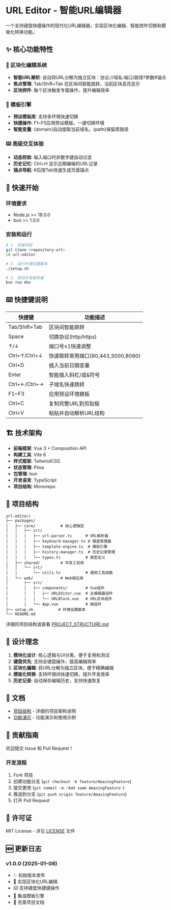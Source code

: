# URL Editor - 智能URL编辑器

一个支持键盘快捷操作的现代化URL编辑器，实现区块化编辑、智能控件切换和模板化转换功能。

## ✨ 核心功能特性

### 🎯 区块化编辑系统
- **智能URL解析**: 自动将URL分解为独立区块：协议://域名:端口/路径?参数#锚点
- **焦点管理**: Tab/Shift+Tab 在区块间智能跳转，当前区块高亮显示
- **区块控件**: 每个区块触发专属操作，提升编辑效率

### 🎨 模板引擎
- **预设模板库**: 支持多环境快速切换
- **快捷操作**: F1~F5应用预设模板，一键切换环境
- **智能变量**: {domain}自动提取当前域名，{path}保留原路径

### ⌨️ 高级交互体验
- **动态校验**: 输入端口时非数字键自动过滤
- **历史记忆**: Ctrl+H 显示近期编辑的URL记录
- **锚点导航**: #后按Tab快速生成页面锚点

## 🚀 快速开始

### 环境要求
- Node.js >= 18.0.0
- bun >= 1.0.0

### 安装和运行
```bash
# 1. 克隆项目
git clone <repository-url>
cd url-editor

# 2. 运行环境设置脚本
./setup.sh

# 3. 启动开发服务器
bun run dev
```

## ⌨️ 快捷键说明

| 快捷键 | 功能描述 |
|--------|----------|
| Tab/Shift+Tab | 区块间智能跳转 |
| Space | 切换协议(http/https) |
| ↑/↓ | 端口号±1快速调整 |
| Ctrl+↑/Ctrl+↓ | 快速跳转常用端口(80,443,3000,8080) |
| Ctrl+D | 插入当前日期变量 |
| Enter | 智能插入斜杠/或&符号 |
| Ctrl+←/Ctrl+→ | 子域名快速跳转 |
| F1~F3 | 应用预设环境模板 |
| Ctrl+C | 复制完整URL到剪贴板 |
| Ctrl+V | 粘贴并自动解析URL结构 |

## 🏗️ 技术架构

- **前端框架**: Vue 3 + Composition API
- **构建工具**: Vite 6
- **样式框架**: TailwindCSS
- **状态管理**: Pinia
- **包管理**: bun
- **开发语言**: TypeScript
- **项目结构**: Monorepo

## 📁 项目结构

```
url-editor/
├── packages/
│   ├── core/           # 核心逻辑层
│   │   ├── src/
│   │   │   ├── url-parser.ts      # URL解析器
│   │   │   ├── keyboard-manager.ts # 键盘管理器
│   │   │   ├── template-engine.ts  # 模板引擎
│   │   │   ├── history-manager.ts  # 历史记录管理
│   │   │   └── types.ts           # 类型定义
│   ├── shared/         # 共享工具库
│   │   └── src/
│   │       └── utils.ts           # 通用工具函数
│   └── web/            # Web端应用
│       ├── src/
│       │   ├── components/        # Vue组件
│       │   │   ├── URLEditor.vue  # 主编辑器组件
│       │   │   └── URLBlock.vue   # URL区块组件
│       │   └── App.vue            # 根组件
├── setup.sh           # 环境设置脚本
└── README.md
```

详细的项目结构请查看 [PROJECT_STRUCTURE.md](./PROJECT_STRUCTURE.md)

## 🎯 设计理念

1. **模块化设计**: 核心逻辑与UI分离，便于复用和测试
2. **键盘优先**: 支持全键盘操作，提高编辑效率
3. **区块化编辑**: 将URL分解为独立区块，便于精确编辑
4. **模板化转换**: 支持环境间快速切换，提升开发效率
5. **历史记录**: 自动保存编辑历史，支持快速恢复

## 📖 文档

- [项目结构](./PROJECT_STRUCTURE.md) - 详细的项目架构说明
- [功能演示](./DEMO.md) - 功能演示和使用示例

## 🤝 贡献指南

欢迎提交 Issue 和 Pull Request！

### 开发流程
1. Fork 项目
2. 创建功能分支 (`git checkout -b feature/AmazingFeature`)
3. 提交更改 (`git commit -m 'Add some AmazingFeature'`)
4. 推送到分支 (`git push origin feature/AmazingFeature`)
5. 打开 Pull Request

## 📄 许可证

MIT License - 详见 [LICENSE](LICENSE) 文件

## 🆕 更新日志

### v1.0.0 (2025-01-08)
- ✨ 初始版本发布
- 🎯 实现区块化URL编辑
- ⌨️ 支持键盘快捷键操作
- 🎨 集成模板引擎
- 📝 完善项目文档 